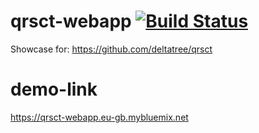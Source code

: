 qrsct-webapp [![Build Status](https://travis-ci.org/deltatree/qrsct-webapp.svg?branch=master)](https://travis-ci.org/deltatree/qrsct-webapp)
=====

Showcase for: https://github.com/deltatree/qrsct

demo-link
=====

https://qrsct-webapp.eu-gb.mybluemix.net
